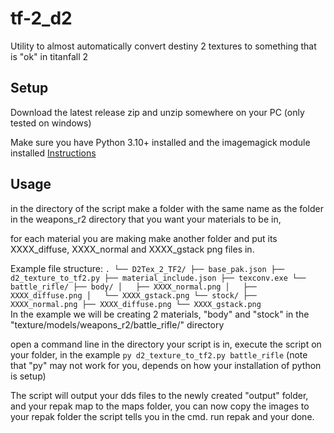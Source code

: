 # tf-2_d2
Utility to almost automatically convert destiny 2 textures to something that is "ok" in titanfall 2

## Setup


Download the latest release zip and unzip somewhere on your PC (only tested on windows)

Make sure you have Python 3.10+ installed and the imagemagick module installed [Instructions](https://pillow.readthedocs.io/en/stable/installation.html)


## Usage
in the directory of the script make a folder with the same name as the folder in the weapons_r2 directory that you want your materials to be in,

for each material you are making make another folder and put its XXXX_diffuse, XXXX_normal and XXXX_gstack png files in.

Example file structure:
`
.
└── D2Tex_2_TF2/
    ├── base_pak.json
    ├── d2_texture_to_tf2.py
    ├── material_include.json
    ├── texconv.exe
    └── battle_rifle/
        ├── body/
        │   ├── XXXX_normal.png
        │   ├── XXXX_diffuse.png
        │   └── XXXX_gstack.png
        └── stock/
            ├── XXXX_normal.png
            ├── XXXX_diffuse.png
            └── XXXX_gstack.png
     `   
In the example we will be creating 2 materials, "body" and "stock" in the "texture/models/weapons_r2/battle_rifle/" directory

open a command line in the directory your script is in, execute the script on your folder, in the example `py d2_texture_to_tf2.py battle_rifle` (note that "py" may not work for you, depends on how your installation of python is setup)

The script will output your dds files to the newly created "output" folder, and your repak map to the maps folder, you can now copy the images to your repak folder the script tells you in the cmd.
run repak and your done.
